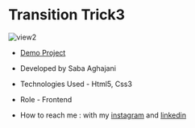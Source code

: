 # Transition Trick3
![view2](https://github.com/Saba-Aghajani-developer/transition-trick3/assets/135870519/03e9979e-57e9-4fb8-a8f2-3af29dc98519)

- [Demo Project](https://saba-aghajani-developer.github.io/transition-trick3/)

- Developed by Saba Aghajani
  
- Technologies Used - Html5, Css3 

- Role - Frontend

- How to reach me : with my [instagram](https://instagram.com/saba_aghajani_developer?utm_source=qr&igshid=MzNlNGNkZWQ4Mg%3D%3D) and [linkedin](https://www.linkedin.com/in/saba-a-69b608208)
